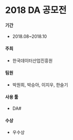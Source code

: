 # 2018 DA 공모전

#### 기간 

- 2018.08~2018.10

#### 주최

- 한국데이터산업진흥원

#### 팀원 

- 박원희, 박승아, 이지우, 한슬기

#### 사용 툴

- DA#

#### 수상

- 우수상